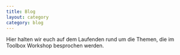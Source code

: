 ```yaml
---
title: Blog
layout: category
category: blog
---
```


Hier halten wir euch auf dem Laufenden rund um die Themen,
die im Toolbox Workshop besprochen werden.
